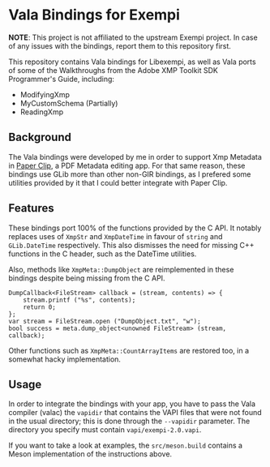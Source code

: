 # Vala Bindings for Exempi

**NOTE**: This project is not affiliated to the upstream Exempi project.
In case of any issues with the bindings, report them to this repository
first.

This repository contains Vala bindings for Libexempi, as well as Vala ports
of some of the Walkthroughs from the Adobe XMP Toolkit SDK Programmer's Guide,
including:

- ModifyingXmp
- MyCustomSchema (Partially)
- ReadingXmp

## Background

The Vala bindings were developed by me in order to support Xmp Metadata in
[Paper Clip](https://apps.gnome.org/PdfMetadataEditor/), a PDF Metadata
editing app. For that same reason, these bindings use GLib more than other
non-GIR bindings, as I prefered some utilities provided by it that I could
better integrate with Paper Clip.

## Features

These bindings port 100% of the functions provided by the C API. It notably
replaces uses of `XmpStr` and `XmpDateTime` in favour of `string` and
`GLib.DateTime` respectively. This also dismisses the need for missing C++
functions in the C header, such as the DateTime utilities.

Also, methods like `XmpMeta::DumpObject` are reimplemented in these bindings
despite being missing from the C API.

```vala
DumpCallback<FileStream> callback = (stream, contents) => {
    stream.printf ("%s", contents);
    return 0;
};
var stream = FileStream.open ("DumpObject.txt", "w");
bool success = meta.dump_object<unowned FileStream> (stream, callback);
```

Other functions such as `XmpMeta::CountArrayItems` are restored too, in a 
somewhat hacky implementation.

## Usage

In order to integrate the bindings with your app, you have to pass the
Vala compiler (valac) the `vapidir` that contains the VAPI files that
were not found in the usual directory; this is done through the `--vapidir`
parameter. The directory you specify must contain `vapi/exempi-2.0.vapi`.

If you want to take a look at examples, the `src/meson.build` contains a Meson
implementation of the instructions above.
